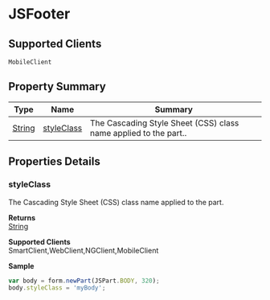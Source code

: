 #  JSFooter

## **Supported Clients**

    MobileClient

## Property Summary

| Type                                                  | Name                    | Summary                                                                                                           |
| ----------------------------------------------------- | ----------------------- | ----------------------------------------------------------------------------------------------------------------- |
| [String](../JSLib/String.md) | [styleClass](JSFooter.md#styleClass)                   | The Cascading Style Sheet (CSS) class name applied to the part..                                    |

## Properties Details

### styleClass

The Cascading Style Sheet (CSS) class name applied to the part.

**Returns**\
[String](../JSLib/String.md) 

**Supported Clients**\
SmartClient,WebClient,NGClient,MobileClient

**Sample**

```javascript
var body = form.newPart(JSPart.BODY, 320);
body.styleClass = 'myBody';
```

